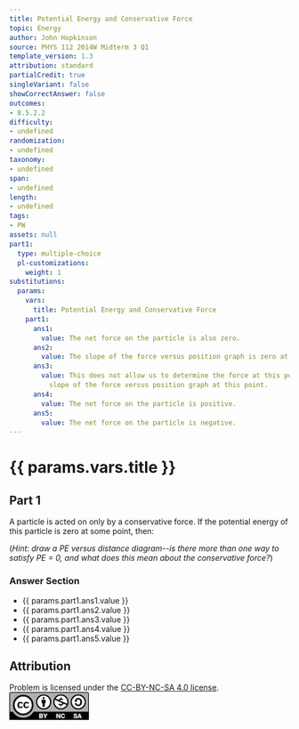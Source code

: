 ```yaml
---
title: Potential Energy and Conservative Force
topic: Energy
author: John Hopkinson
source: PHYS 112 2014W Midterm 3 Q1
template_version: 1.3
attribution: standard
partialCredit: true
singleVariant: false
showCorrectAnswer: false
outcomes:
- 8.5.2.2
difficulty:
- undefined
randomization:
- undefined
taxonomy:
- undefined
span:
- undefined
length:
- undefined
tags:
- PW
assets: null
part1:
  type: multiple-choice
  pl-customizations:
    weight: 1
substitutions:
  params:
    vars:
      title: Potential Energy and Conservative Force
    part1:
      ans1:
        value: The net force on the particle is also zero.
      ans2:
        value: The slope of the force versus position graph is zero at that point.
      ans3:
        value: This does not allow us to determine the force at this point, nor the
          slope of the force versus position graph at this point.
      ans4:
        value: The net force on the particle is positive.
      ans5:
        value: The net force on the particle is negative.
---
```

# {{ params.vars.title }}

## Part 1

A particle is acted on only by a conservative force. If the potential energy of this particle is zero at some point, then:

(*Hint: draw a PE versus distance diagram--is there more than one way to satisfy PE = 0, and what does this mean about the conservative force?*)

### Answer Section

- {{ params.part1.ans1.value }}
- {{ params.part1.ans2.value }}
- {{ params.part1.ans3.value }}
- {{ params.part1.ans4.value }}
- {{ params.part1.ans5.value }}

## Attribution

Problem is licensed under the [CC-BY-NC-SA 4.0 license](https://creativecommons.org/licenses/by-nc-sa/4.0/).<br> ![The Creative Commons 4.0 license requiring attribution-BY, non-commercial-NC, and share-alike-SA license.](https://raw.githubusercontent.com/firasm/bits/master/by-nc-sa.png)